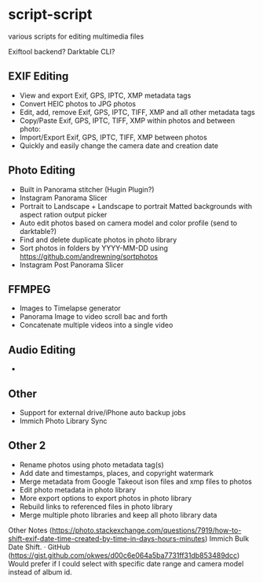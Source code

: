 # script-script
various scripts for editing multimedia files

Exiftool backend? Darktable CLI?

## EXIF Editing
- View and export Exif, GPS, IPTC, XMP metadata tags
- Convert HEIC photos to JPG photos
- Edit, add, remove Exif, GPS, IPTC, TIFF, XMP and all other metadata tags
- Copy/Paste Exif, GPS, IPTC, TIFF, XMP within photos and between photo:
- Import/Export Exif, GPS, IPTC, TIFF, XMP between photos
- Quickly and easily change the camera date and creation date

## Photo Editing
- Built in Panorama stitcher (Hugin Plugin?)
- Instagram Panorama Slicer
- Portrait to Landscape + Landscape to portrait Matted backgrounds with aspect ration output picker
- Auto edit photos based on camera model and color profile (send to darktable?)
- Find and delete duplicate photos in photo library
- Sort photos in folders by YYYY-MM-DD using https://github.com/andrewning/sortphotos
- Instagram Post Panorama Slicer

## FFMPEG
- Images to Timelapse generator
- Panorama Image to video scroll bac and forth
- Concatenate multiple videos into a single video

## Audio Editing
- 

## Other
- Support for external drive/iPhone auto backup jobs
- Immich Photo Library Sync

## Other 2 
- Rename photos using photo metadata tag(s)
- Add date and timestamps, places, and copyright watermark
- Merge metadata from Google Takeout ison files and xmp files to photos
- Edit photo metadata in photo library
- More export options to export photos in photo library
- Rebuild links to referenced files in photo library
- Merge multiple photo libraries and keep all photo library data

Other Notes
(https://photo.stackexchange.com/questions/7919/how-to-shift-exif-date-time-created-by-time-in-days-hours-minutes)
Immich Bulk Date Shift. · GitHub
(https://gist.github.com/okwes/d00c6e064a5ba7731ff31db853489dcc)
Would prefer if I could select with specific date range and camera model instead of album id.

